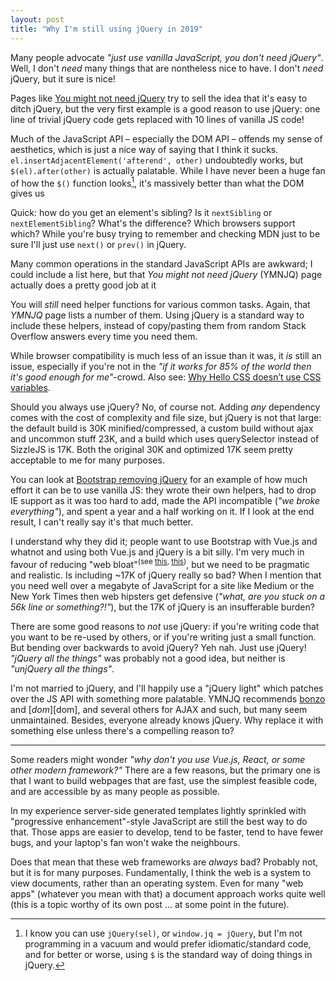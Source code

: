 ```yaml
---
layout: post
title: "Why I'm still using jQuery in 2019"
---
```


Many people advocate *"just use vanilla JavaScript, you don't need jQuery"*.
Well, I don't *need* many things that are nontheless nice to have. I don't
*need* jQuery, but it sure is nice!

Pages like [You might not need jQuery][nojq] try to sell the idea that it's easy
to ditch jQuery, but the very first example is a good reason to use jQuery: one
line of trivial jQuery code gets replaced with 10 lines of vanilla JS code!

Much of the JavaScript API – especially the DOM API – offends my sense of
aesthetics, which is just a nice way of saying that I think it sucks.
`el.insertAdjacentElement('afterend', other)` undoubtedly works, but
`$(el).after(other)` is actually palatable. While I have never been a huge fan
of how the `$()` function looks[^sel], it's massively better than what the DOM
gives us

Quick: how do you get an element's sibling? Is it `nextSibling` or
`nextElementSibling`? What's the difference? Which browsers support which? While
you're busy trying to remember and checking MDN just to be sure I'll just use
`next()` or `prev()` in jQuery.

Many common operations in the standard JavaScript APIs are awkward; I could
include a list here, but that *You might not need jQuery* (YMNJQ) page actually
does a pretty good job at it

You will *still* need helper functions for various common tasks. Again, that
*YMNJQ* page lists a number of them. Using jQuery is a standard way to include
these helpers, instead of copy/pasting them from random Stack Overflow answers
every time you need them.

While browser compatibility is much less of an issue than it was, it *is* still
an issue, especially if you're not in the *"if it works for 85% of the world
then it's good enough for me"*-crowd. Also see: [Why Hello CSS doesn’t use CSS
variables][cssvars].

Should you always use jQuery? No, of course not. Adding *any* dependency comes
with the cost of complexity and file size, but jQuery is not that large: the
default build is 30K minified/compressed, a custom build without ajax and
uncommon stuff 23K, and a build which uses querySelector instead of SizzleJS is
17K. Both the original 30K and optimized 17K seem pretty acceptable to me for
many purposes.

You can look at [Bootstrap removing jQuery][bootstrap] for an example of how
much effort it can be to use vanilla JS: they wrote their own helpers, had to
drop IE support as it was too hard to add, made the API incompatible (*"we broke
everything"*), and spent a year and a half working on it. If I look at the end
result, I can't really say it's that much better.

I understand why they did it; people want to use Bootstrap with Vue.js and
whatnot and using both Vue.js and jQuery is a bit silly. I'm very much in favour
of reducing "web bloat"<sup>(see [this][bloat1], [this][bloat2])</sup>, but we need to be
pragmatic and realistic.
Is including ~17K of jQuery really so bad? When I mention that you need well
over a megabyte of JavaScript for a site like Medium or the New York Times then
web hipsters get defensive (*"what, are you stuck on a 56k line or
something?!"*), but the 17K of jQuery is an insufferable burden?

There are some good reasons to *not* use jQuery: if you're writing code that you
want to be re-used by others, or if you're writing just a small function. But
bending over backwards to avoid jQuery? Yeh nah. Just use jQuery!
*"jQuery all the things"* was probably not a good idea, but neither is
*"unjQuery all the things"*.

I'm not married to jQuery, and I'll happily use a "jQuery light" which patches
over the JS API with something more palatable. YMNJQ recommends [bonzo][bonzo]
and [$dom][$dom], and several others for AJAX and such, but many seem
unmaintained. Besides, everyone already knows jQuery. Why replace it with
something else unless there's a compelling reason to?

---

Some readers might wonder *"why don't you use Vue.js, React, or some other
modern framework?"* There are a few reasons, but the primary one is that I want
to build webpages that are fast, use the simplest feasible code, and are
accessible by as many people as possible.

In my experience server-side generated templates lightly sprinkled with
"progressive enhancement"-style JavaScript are still the best way to do that.
Those apps are easier to develop, tend to be faster, tend to have fewer bugs,
and your laptop's fan won't wake the neighbours.

Does that mean that these web frameworks are *always* bad? Probably not, but it
is for many purposes. Fundamentally, I think the web is a system to view
documents, rather than an operating system. Even for many "web apps" (whatever
you mean with that) a document approach works quite well (this is a topic worthy
of its own post ... at some point in the future).

[^sel]: I know you can use `jQuery(sel)`, or `window.jq = jQuery`, but I'm not
        programming in a vacuum and would prefer idiomatic/standard code, and
        for better or worse, using `$` is the standard way of doing things in
        jQuery.

[nojq]: http://youmightnotneedjquery.com/
[cssvars]: /css-vars.html
[bootstrap]: https://github.com/twbs/bootstrap/pull/23586
[bloat1]: https://timkadlec.com/remembers/2019-01-09-the-ethics-of-performance/
[bloat2]: http://danluu.com/web-bloat/
[bonzo]: https://github.com/ded/bonzo
[$dom]: https://github.com/julienw/dollardom
